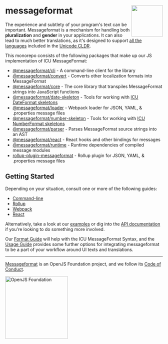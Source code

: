 <div class="main-title">
<img align="right" width="100" height="100" src="https://messageformat.github.io/messageformat/logo/messageformat.svg">
<h1>messageformat</h1>
</div>

The experience and subtlety of your program's text can be important.
Messageformat is a mechanism for handling both **pluralization** and **gender** in your applications.
It can also lead to much better translations, as it's designed to support [all the languages] included in the [Unicode CLDR].

This monorepo consists of the following packages that make up our JS implementation of ICU MessageFormat:

- [@messageformat/cli](packages/cli/) - A command-line client for the library
- [@messageformat/convert](packages/convert/) - Converts other localization formats into MessageFormat
- [@messageformat/core](packages/core/) - The core library that transpiles MessageFormat strings into JavaScript functions
- [@messageformat/date-skeleton](packages/date-skeleton) - Tools for working with [ICU DateFormat skeletons]
- [@messageformat/loader](packages/webpack-loader/) - Webpack loader for JSON, YAML, & .properties message files
- [@messageformat/number-skeleton](packages/number-skeleton) - Tools for working with [ICU NumberFormat skeletons]
- [@messageformat/parser](packages/parser/) - Parses MessageFormat source strings into an AST
- [@messageformat/react](packages/react/) - React hooks and other bindings for messages
- [@messageformat/runtime](packages/runtime/) - Runtime dependencies of compiled message modules
- [rollup-plugin-messageformat](packages/rollup-plugin/) - Rollup plugin for JSON, YAML, & .properties message files

[all the languages]: https://www.unicode.org/cldr/charts/latest/supplemental/language_plural_rules.html
[unicode cldr]: http://cldr.unicode.org/
[icu dateformat skeletons]: http://userguide.icu-project.org/formatparse/datetime
[icu numberformat skeletons]: https://github.com/unicode-org/icu/blob/master/docs/userguide/format_parse/numbers/skeletons.md

## Getting Started

Depending on your situation, consult one or more of the following guides:

- [Command-line](https://messageformat.github.io/messageformat/cli/)
- [Rollup](https://messageformat.github.io/messageformat/rollup/)
- [Webpack](https://messageformat.github.io/messageformat/webpack/)
- [React](https://messageformat.github.io/messageformat/react/)

Alternatively, take a look at our [examples](examples/) or dig into the [API documentation](https://messageformat.github.io/messageformat/api/) if you're looking to do something more involved.

Our [Format Guide] will help with the ICU MessageFormat Syntax, and the [Usage Guide] provides some further options for integrating messageformat to be a part of your workflow around UI texts and translations.

[format guide]: https://messageformat.github.io/messageformat/guide
[usage guide]: https://messageformat.github.io/messageformat/use

---

[Messageformat](https://messageformat.github.io/) is an OpenJS Foundation project, and we follow its [Code of Conduct](https://github.com/openjs-foundation/cross-project-council/blob/master/CODE_OF_CONDUCT.md).

<a href="https://openjsf.org">
<img width=200 alt="OpenJS Foundation" src="https://messageformat.github.io/messageformat/logo/openjsf.svg" />
</a>
